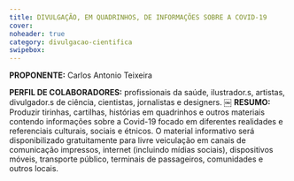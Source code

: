 ```yaml
---
title: DIVULGAÇÃO, EM QUADRINHOS, DE INFORMAÇÕES SOBRE A COVID-19 
cover: 
noheader: true
category: divulgacao-cientifica
swipebox: 
---
```

  
**PROPONENTE:**
Carlos Antonio Teixeira
  
**PERFIL DE COLABORADORES:**  profissionais da saúde, ilustrador.s, artistas, divulgador.s de ciência, cientistas, jornalistas e  designers.
  ￼
**RESUMO:**
Produzir tirinhas, cartilhas, histórias em quadrinhos e outros materiais contendo informações sobre a Covid-19 focado em diferentes realidades e referenciais culturais, sociais e étnicos. 
O material informativo será disponibilizado gratuitamente para livre veiculação em canais de comunicação impressos, internet (incluindo mídias sociais), dispositivos móveis, transporte público, terminais de passageiros, comunidades e outros locais.
